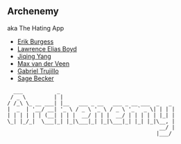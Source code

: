 ## Archenemy

aka The Hating App

- [Erik Burgess](https://github.com/Cowpriest)
- [Lawrence Elias Boyd](https://github.com/EliasBoyd)
- [Jiqing Yang](https://github.com/WERDXZ)
- [Max van der Veen](https://github.com/maxbutevil)
- [Gabriel Trujillo](https://github.com/Gabriel-T-0988)
- [Sage Becker](https://github.com/sbcsu)

```
  ___           _                                    
 / _ \         | |                                    
/ /_\ \_ __ ___| |__   ___ _ __   ___ _ __ ___  _   _ 
|  _  | '__/ __| '_ \ / _ \ '_ \ / _ \ '_ ` _ \| | | |
| | | | | | (__| | | |  __/ | | |  __/ | | | | | |_| |
\_| |_/_|  \___|_| |_|\___|_| |_|\___|_| |_| |_|\__, |
                                                 __/ |
                                                |___/ 
```
